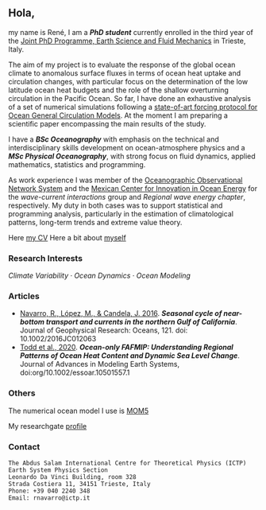 ## Hola,

my name is René, I am a ***PhD student*** currently enrolled in the third year of the [Joint PhD Programme, Earth Science and Fluid Mechanics](https://web.units.it/dottorato/esfm/) in Trieste, Italy. 

The aim of my project is to evaluate the response of the global ocean climate to anomalous surface fluxes in terms of ocean heat uptake and circulation changes, with particular focus on the determination of the low latitude ocean heat budgets and the role of the shallow overturning circulation in the Pacific Ocean.
So far, I have done an exhaustive analysis of a set of numerical simulations following a [state-of-art forcing protocol for Ocean General Circulation Models](http://www.fafmip.org/). At the moment I am preparing a scientific paper encompassing the main results of the study.

I have a ***BSc Oceanography*** with emphasis on the technical and interdisciplinary skills development on ocean-atmosphere physics
and a ***MSc Physical Oceanography***, with strong focus on fluid dynamics, applied mathematics, statistics and programming. 

As work experience I was member of the [Oceanographic Observational Network System](https://cigom.org/en/) and the [Mexican Center for Innovation in Ocean Energy](https://cemieoceano.mx/) for the _wave-current interactions_ group and _Regional wave energy chapter_, respectively. My duty in both cases was to support statistical and programming analysis, particularly in the estimation of climatological patterns, long-term trends and extreme value theory.

Here [my CV](https://raw.githubusercontent.com/enerle/enerle.github.io/main/ReneNavarro_CVU.pdf)
Here a bit about [myself](https://raw.githubusercontent.com/enerle/enerle.github.io/main/fig1.jpeg)

### Research Interests
_Climate Variability · Ocean Dynamics · Ocean Modeling_

### Articles
- [Navarro, R., López, M., & Candela, J. 2016](https://agupubs.onlinelibrary.wiley.com/doi/10.1002/2016JC012063). ***Seasonal cycle of near-bottom transport and currents in the northern Gulf of California***. Journal of Geophysical Research: Oceans, 121. doi: 10.1002/2016JC012063
- [Todd et al., 2020](https://agupubs.onlinelibrary.wiley.com/doi/full/10.1029/2019MS002027). ***Ocean-only FAFMIP: Understanding Regional Patterns of Ocean Heat Content and Dynamic Sea Level Change***. Journal of Advances in Modeling Earth Systems, doi:org/10.1002/essoar.10501557.1

### Others
The numerical ocean model I use is [MOM5](https://mom-ocean.github.io/)

My researchgate [profile](https://www.researchgate.net/profile/Rene-Navarro-Labastida)

### Contact
```
The Abdus Salam International Centre for Theoretical Physics (ICTP)
Earth System Physics Section
Leonardo Da Vinci Building, room 328
Strada Costiera 11, 34151 Trieste, Italy
Phone: +39 040 2240 348
Email: rnavarro@ictp.it
```
